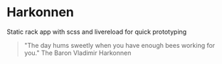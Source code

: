 # Harkonnen

Static rack app with scss and livereload for quick prototyping

> "The day hums sweetly when you have enough bees working for you."
The Baron Vladimir Harkonnen
